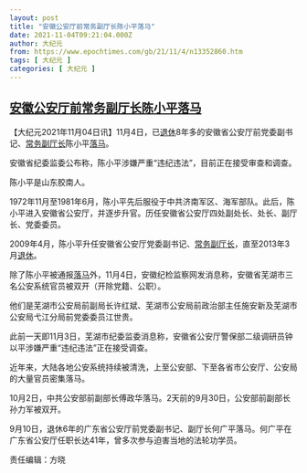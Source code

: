 ```yaml
---
layout: post
title: "安徽公安厅前常务副厅长陈小平落马"
date: 2021-11-04T09:21:04.000Z
author: 大纪元
from: https://www.epochtimes.com/gb/21/11/4/n13352860.htm
tags: [ 大纪元 ]
categories: [ 大纪元 ]
---
```

<!--1636017664000-->
[安徽公安厅前常务副厅长陈小平落马](https://www.epochtimes.com/gb/21/11/4/n13352860.htm)
------

<div>
<p>【大纪元2021年11月04日讯】11月4日，已<a href="https://www.epochtimes.com/gb/tag/%E9%80%80%E4%BC%91.html">退休</a>8年多的安徽省公安厅前党委副书记、<a href="https://www.epochtimes.com/gb/tag/%E5%B8%B8%E5%8A%A1%E5%89%AF%E5%8E%85%E9%95%BF.html">常务副厅长</a>陈小平<a href="https://www.epochtimes.com/gb/tag/%E8%90%BD%E9%A9%AC.html">落马</a>。</p><p>安徽省纪委监委公布称，陈小平涉嫌严重“违纪违法”，目前正在接受审查和调查。</p><p>陈小平是山东胶南人。</p><p>1972年11月至1981年6月，陈小平先后服役于中共济南军区、海军部队。此后，陈小平进入安徽省公安厅，并逐步升官。历任安徽省公安厅四处副处长、处长、副厅长、党委委员。</p><p>2009年4月，陈小平升任安徽省公安厅党委副书记、<a href="https://www.epochtimes.com/gb/tag/%E5%B8%B8%E5%8A%A1%E5%89%AF%E5%8E%85%E9%95%BF.html">常务副厅长</a>，直至2013年3月<a href="https://www.epochtimes.com/gb/tag/%E9%80%80%E4%BC%91.html">退休</a>。</p><p>除了陈小平被通报<a href="https://www.epochtimes.com/gb/tag/%E8%90%BD%E9%A9%AC.html">落马</a>外，11月4日，安徽纪检监察网发消息称，安徽省芜湖市三名公安系统官员被双开（开除党籍、公职）。</p><p>他们是芜湖市公安局前副局长许红斌、芜湖市公安局前政治部主任施安新及芜湖市公安局弋江分局前党委委员江世贵。</p><p>此前一天即11月3日，芜湖市纪委监委消息称，安徽省公安厅警保部二级调研员钟以平涉嫌严重“违纪违法”正在接受调查。</p><p>近年来，大陆各地公安系统持续被清洗，上至公安部、下至各省市公安厅、公安局的大量官员密集落马。</p><p>10月2日，中共公安部前副部长傅政华落马。2天前的9月30日，公安部前副部长孙力军被双开。</p><p>9月10日，退休6年的广东省公安厅前党委副书记、副厅长何广平落马。何广平在广东省公安厅任职长达41年，曾多次参与迫害当地的法轮功学员。</p><p>责任编辑：方晓</p>
</div>
